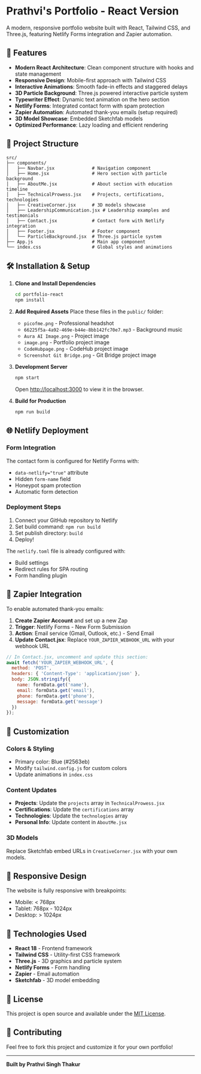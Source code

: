 # Prathvi's Portfolio - React Version

A modern, responsive portfolio website built with React, Tailwind CSS, and Three.js, featuring Netlify Forms integration and Zapier automation.

## 🚀 Features

- **Modern React Architecture**: Clean component structure with hooks and state management
- **Responsive Design**: Mobile-first approach with Tailwind CSS
- **Interactive Animations**: Smooth fade-in effects and staggered delays
- **3D Particle Background**: Three.js powered interactive particle system
- **Typewriter Effect**: Dynamic text animation on the hero section
- **Netlify Forms**: Integrated contact form with spam protection
- **Zapier Automation**: Automated thank-you emails (setup required)
- **3D Model Showcase**: Embedded Sketchfab models
- **Optimized Performance**: Lazy loading and efficient rendering

## 📁 Project Structure

```
src/
├── components/
│   ├── Navbar.jsx              # Navigation component
│   ├── Home.jsx                # Hero section with particle background
│   ├── AboutMe.jsx             # About section with education timeline
│   ├── TechnicalProwess.jsx    # Projects, certifications, technologies
│   ├── CreativeCorner.jsx      # 3D models showcase
│   ├── LeadershipCommunication.jsx # Leadership examples and testimonials
│   ├── Contact.jsx             # Contact form with Netlify integration
│   ├── Footer.jsx              # Footer component
│   └── ParticleBackground.jsx  # Three.js particle system
├── App.js                      # Main app component
└── index.css                   # Global styles and animations
```

## 🛠️ Installation & Setup

1. **Clone and Install Dependencies**
   ```bash
   cd portfolio-react
   npm install
   ```

2. **Add Required Assets**
   Place these files in the `public/` folder:
   - `picofme.png` - Professional headshot
   - `66225f5a-4a92-469e-b44e-8bb142fc70e7.mp3` - Background music
   - `Aura AI Image.png` - Project image
   - `image.png` - Portfolio project image
   - `CodeHubpage.png` - CodeHub project image
   - `Screenshot Git Bridge.png` - Git Bridge project image

3. **Development Server**
   ```bash
   npm start
   ```
   Open [http://localhost:3000](http://localhost:3000) to view it in the browser.

4. **Build for Production**
   ```bash
   npm run build
   ```

## 🌐 Netlify Deployment

### Form Integration
The contact form is configured for Netlify Forms with:
- `data-netlify="true"` attribute
- Hidden `form-name` field
- Honeypot spam protection
- Automatic form detection

### Deployment Steps
1. Connect your GitHub repository to Netlify
2. Set build command: `npm run build`
3. Set publish directory: `build`
4. Deploy!

The `netlify.toml` file is already configured with:
- Build settings
- Redirect rules for SPA routing
- Form handling plugin

## 🔗 Zapier Integration

To enable automated thank-you emails:

1. **Create Zapier Account** and set up a new Zap
2. **Trigger**: Netlify Forms - New Form Submission
3. **Action**: Email service (Gmail, Outlook, etc.) - Send Email
4. **Update Contact.jsx**: Replace `YOUR_ZAPIER_WEBHOOK_URL` with your webhook URL

```javascript
// In Contact.jsx, uncomment and update this section:
await fetch('YOUR_ZAPIER_WEBHOOK_URL', {
  method: 'POST',
  headers: { 'Content-Type': 'application/json' },
  body: JSON.stringify({
    name: formData.get('name'),
    email: formData.get('email'),
    phone: formData.get('phone'),
    message: formData.get('message')
  })
});
```

## 🎨 Customization

### Colors & Styling
- Primary color: Blue (#2563eb)
- Modify `tailwind.config.js` for custom colors
- Update animations in `index.css`

### Content Updates
- **Projects**: Update the `projects` array in `TechnicalProwess.jsx`
- **Certifications**: Update the `certifications` array
- **Technologies**: Update the `technologies` array
- **Personal Info**: Update content in `AboutMe.jsx`

### 3D Models
Replace Sketchfab embed URLs in `CreativeCorner.jsx` with your own models.

## 📱 Responsive Design

The website is fully responsive with breakpoints:
- Mobile: < 768px
- Tablet: 768px - 1024px
- Desktop: > 1024px

## 🔧 Technologies Used

- **React 18** - Frontend framework
- **Tailwind CSS** - Utility-first CSS framework
- **Three.js** - 3D graphics and particle system
- **Netlify Forms** - Form handling
- **Zapier** - Email automation
- **Sketchfab** - 3D model embedding

## 📄 License

This project is open source and available under the [MIT License](LICENSE).

## 🤝 Contributing

Feel free to fork this project and customize it for your own portfolio!

---

**Built by Prathvi Singh Thakur**